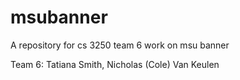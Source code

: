 # msubanner
A repository for cs 3250 team 6 work on msu banner

Team 6:
Tatiana Smith,
Nicholas (Cole) Van Keulen